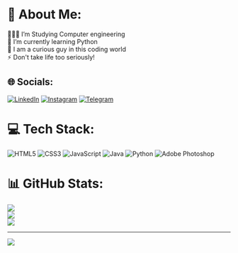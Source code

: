 # 💫 About Me:
👨🏻‍💻 I’m Studying Computer engineering<br>🌱 I’m currently learning Python<br>💬 I am a curious guy in this coding world<br>⚡ Don't take life too seriously! 


## 🌐 Socials:
[![LinkedIn](https://img.shields.io/badge/LinkedIn-%230077B5.svg?logo=linkedin&logoColor=white)](https://linkedin.com/in/mohammadjavad0-shahbazi) 
[![Instagram](https://img.shields.io/badge/Instagram-E4405F.svg?logo=instagram&logoColor=white)](https://instagram.com/_.mshahbazi._)
[![Telegram](https://img.shields.io/badge/Telegram-2CA5E0.svg?logo=telegram&logoColor=white)](https://t.me/mojavadsh)

# 💻 Tech Stack:
![HTML5](https://img.shields.io/badge/html5-%23E34F26.svg?style=for-the-badge&logo=html5&logoColor=white) ![CSS3](https://img.shields.io/badge/css3-%231572B6.svg?style=for-the-badge&logo=css3&logoColor=white) ![JavaScript](https://img.shields.io/badge/javascript-%23323330.svg?style=for-the-badge&logo=javascript&logoColor=%23F7DF1E) ![Java](https://img.shields.io/badge/java-%23ED8B00.svg?style=for-the-badge&logo=openjdk&logoColor=white) ![Python](https://img.shields.io/badge/python-3670A0?style=for-the-badge&logo=python&logoColor=ffdd54) ![Adobe Photoshop](https://img.shields.io/badge/adobe%20photoshop-%2331A8FF.svg?style=for-the-badge&logo=adobe%20photoshop&logoColor=white)
# 📊 GitHub Stats:
![](https://github-readme-stats.vercel.app/api?username=MoJavadSh&theme=vue-dark&hide_border=false&include_all_commits=true&count_private=false)<br/>
![](https://github-readme-streak-stats.herokuapp.com/?user=MoJavadSh&theme=vue-dark&hide_border=false)<br/>
![](https://github-readme-stats.vercel.app/api/top-langs/?username=MoJavadSh&theme=vue-dark&hide_border=false&include_all_commits=true&count_private=false&layout=compact)

---
[![](https://visitcount.itsvg.in/api?id=MoJavadSh&icon=8&color=0)](https://visitcount.itsvg.in)

<!-- Proudly created with GPRM ( https://gprm.itsvg.in ) -->
